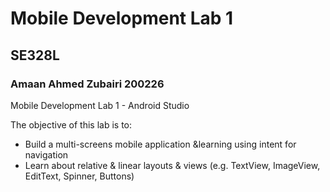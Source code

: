 # Mobile Development Lab 1

## SE328L

### Amaan Ahmed Zubairi 200226

Mobile Development Lab 1 - Android Studio

The objective of this lab is to:
- Build a multi-screens mobile application &learning using intent for navigation
- Learn about relative & linear layouts & views (e.g. TextView, ImageView, EditText, Spinner, Buttons)
